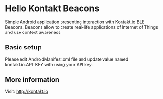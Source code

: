 Hello Kontakt Beacons
====================

Simple Android application presenting interaction with Kontakt.io BLE Beacons.
Beacons allow to create real-life applications of Internet of Things and use context awareness.

## Basic setup
Please edit AndroidManifest.xml file and update value named kontakt.io.API_KEY with using your API key.

## More information
Visit: http://kontakt.io